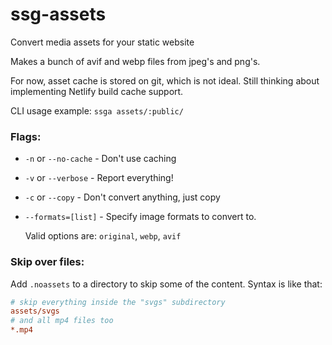 # ssg-assets
Convert media assets for your static website

Makes a bunch of avif and webp files from jpeg's and png's.

For now, asset cache is stored on git, which is not ideal. Still thinking about implementing Netlify build cache support.

CLI usage example: `ssga assets/:public/`

### Flags:

- `-n` or `--no-cache` - Don't use caching

- `-v` or `--verbose` - Report everything!

- `-c` or `--copy` - Don't convert anything, just copy

- `--formats=[list]` - Specify image formats to convert to.

	Valid options are: `original`, `webp`, `avif`

### Skip over files:

Add `.noassets` to a directory to skip some of the content. Syntax is like that:

```ini
# skip everything inside the "svgs" subdirectory
assets/svgs
# and all mp4 files too
*.mp4
```
